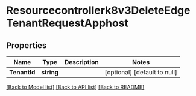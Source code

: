 # Resourcecontrollerk8v3DeleteEdgeTenantRequestApphost

## Properties
Name | Type | Description | Notes
------------ | ------------- | ------------- | -------------
**TenantId** | **string** |  | [optional] [default to null]

[[Back to Model list]](../README.md#documentation-for-models) [[Back to API list]](../README.md#documentation-for-api-endpoints) [[Back to README]](../README.md)

